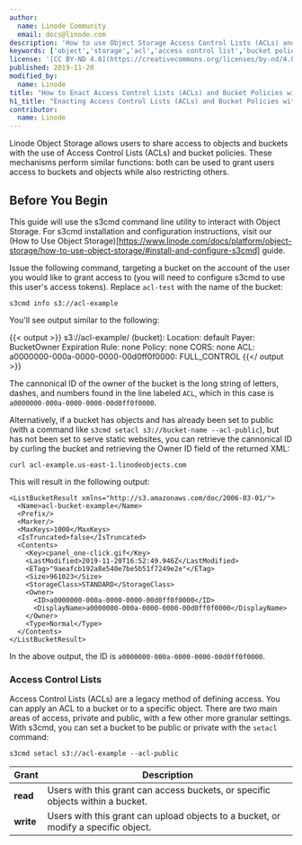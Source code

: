 ```yaml
---
author:
  name: Linode Community
  email: docs@linode.com
description: 'How to use Object Storage Access Control Lists (ACLs) and Bucket Policies to govern access to buckets and objects.'
keywords: ['object','storage','acl','access control list','bucket policy','bucket policies']
license: '[CC BY-ND 4.0](https://creativecommons.org/licenses/by-nd/4.0)'
published: 2019-11-20
modified_by:
  name: Linode
title: "How to Enact Access Control Lists (ACLs) and Bucket Policies with Linode Object Storage"
h1_title: "Enacting Access Control Lists (ACLs) and Bucket Policies with Linode Object Storage"
contributor:
  name: Linode
---
```


Linode Object Storage allows users to share access to objects and buckets with the use of Access Control Lists (ACLs) and bucket policies. These mechanisms perform similar functions: both can be used to grant users access to buckets and objects while also restricting others.

## Before You Begin

This guide will use the s3cmd command line utility to interact with Object Storage. For s3cmd installation and configuration instructions, visit our (How to Use Object Storage)[https://www.linode.com/docs/platform/object-storage/how-to-use-object-storage/#install-and-configure-s3cmd] guide.

Issue the following command, targeting a bucket on the account of the user you would like to grant access to (you will need to configure s3cmd to use this user's access tokens). Replace `acl-test` with the name of the bucket:

    s3cmd info s3://acl-example

You'll see output similar to the following:

{{< output >}}
s3://acl-example/ (bucket):
   Location:  default
   Payer:     BucketOwner
   Expiration Rule: none
   Policy:    none
   CORS:      none
   ACL:       a0000000-000a-0000-0000-00d0ff0f0000: FULL_CONTROL
{{</ output >}}

The cannonical ID of the owner of the bucket is the long string of letters, dashes, and numbers found in the line labeled `ACL`, which in this case is `a0000000-000a-0000-0000-00d0ff0f0000`.

Alternatively, if a bucket has objects and has already been set to public (with a command like `s3cmd setacl s3://bucket-name --acl-public`), but has not been set to serve static websites, you can retrieve the cannonical ID by curling the bucket and retrieving the Owner ID field of the returned XML:

    curl acl-example.us-east-1.linodeobjects.com

This will result in the following output:

    <ListBucketResult xmlns="http://s3.amazonaws.com/doc/2006-03-01/">
      <Name>acl-bucket-example</Name>
      <Prefix/>
      <Marker/>
      <MaxKeys>1000</MaxKeys>
      <IsTruncated>false</IsTruncated>
      <Contents>
        <Key>cpanel_one-click.gif</Key>
        <LastModified>2019-11-20T16:52:49.946Z</LastModified>
        <ETag>"9aeafcb192a8e540e7be5b51f7249e2e"</ETag>
        <Size>961023</Size>
        <StorageClass>STANDARD</StorageClass>
        <Owner>
          <ID>a0000000-000a-0000-0000-00d0ff0f0000</ID>
          <DisplayName>a0000000-000a-0000-0000-00d0ff0f0000</DisplayName>
        </Owner>
        <Type>Normal</Type>
      </Contents>
    </ListBucketResult>

In the above output, the ID is `a0000000-000a-0000-0000-00d0ff0f0000`.

### Access Control Lists

Access Control Lists (ACLs) are a legacy method of defining access. You can apply an ACL to a bucket or to a specific object. There are two main areas of access, private and public, with a few other more granular settings. With s3cmd, you can set a bucket to be public or private with the `setacl` command:

    s3cmd setacl s3://acl-example --acl-public

|Grant|Description|
|-----|-----------|
|**read**| Users with this grant can access buckets, or specific objects within a bucket.|
|**write**| Users with this grant can upload objects to a bucket, or modify a specific object.|